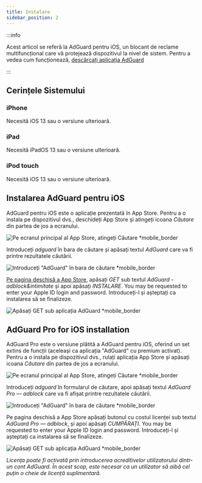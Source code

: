```yaml
---
title: Instalare
sidebar_position: 2
---
```


:::info

Acest articol se referă la AdGuard pentru iOS, un blocant de reclame multifuncțional care vă protejează dispozitivul la nivel de sistem. Pentru a vedea cum funcționează, [descărcați aplicația AdGuard](https://agrd.io/download-kb-adblock)

:::

## Cerințele Sistemului

### iPhone

Necesită iOS 13 sau o versiune ulterioară.

### iPad

Necesită iPadOS 13 sau o versiune ulterioară.

### iPod touch

Necesită iOS 13 sau o versiune ulterioară.

## Instalarea AdGuard pentru iOS

AdGuard pentru iOS este o aplicație prezentată în App Store. Pentru a o instala pe dispozitivul dvs., deschideți App Store și atingeți icoana *Căutare* din partea de jos a ecranului.

![Pe ecranul principal al App Store, atingeți Căutare *mobile_border](https://cdn.adtidy.org/public/Adguard/kb/installation/iOS/en/1.png)

Introduceți *adguard* în bara de căutare și apăsați textul *AdGuard* care va fi printre rezultatele căutării.

![Introduceți "AdGuard" în bara de căutare *mobile_border](https://cdn.adtidy.org/public/Adguard/kb/installation/iOS/en/2.png)

[Pe pagina deschisă a App Store](https://adguard.com/download.html?auto=1), apăsați *GET* sub textul *AdGuard - adblock&intimitate* și apoi apăsați *INSTALARE*. You may be requested to enter your Apple ID login and password. Introduceți-l și așteptați ca instalarea să se finalizeze.

![Apăsați GET sub aplicația AdGuard *mobile_border](https://cdn.adtidy.org/public/Adguard/kb/installation/iOS/en/3.png)

## AdGuard Pro for iOS installation

AdGuard Pro este o versiune plătită a AdGuard pentru iOS, oferind un set extins de funcții (aceleași ca aplicația "AdGuard" cu premium activat). Pentru a o instala pe dispozitivul dvs., rulați aplicația App Store și apăsați icoana *Căutare* din partea de jos a ecranului.

![Pe ecranul principal al App Store, atingeți Căutare *mobile_border](https://cdn.adtidy.org/public/Adguard/kb/installation/iOS/en/1.png)

Introduceți *adguard* în formularul de căutare, apoi apăsați textul *AdGuard Pro — adblock* care va fi afișat printre rezultatele căutării.

![Introduceți "AdGuard" în bara de căutare *mobile_border](https://cdn.adtidy.org/public/Adguard/kb/installation/iOS/en/2.png)

Pe pagina deschisă a App Store apăsați butonul cu costul licenței sub textul *AdGuard Pro — adblock*, și apoi apăsați *CUMPĂRAȚI*. You may be requested to enter your Apple ID login and password. Introduceți-l și așteptați ca instalarea să se finalizeze.

![Apăsați GET sub aplicația AdGuard *mobile_border](https://cdn.adtidy.org/public/Adguard/kb/installation/iOS/en/3.png)

*Licența poate fi activată prin introducerea acreditivelor utilizatorului dintr-un cont AdGuard. În acest scop, este necesar ca un utilizator să aibă cel puțin o cheie de licență suplimentară.*
